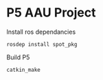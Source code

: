 # P5 AAU Project

Install ros dependancies

```
rosdep install spot_pkg
```
Build P5

```
catkin_make
```

